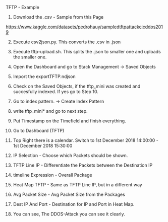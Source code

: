 TFTP - Example

1. Download the .csv - Sample from this Page

https://www.kaggle.com/datasets/pedrohauy/sampledtftpattackcicddos2019

2. Execute csv2json.py. This converts the .csv in .json

3. Execute tftp-upload.sh. This splits the .json to smaller one and uploads the smaller one.

4. Open the Dashboard and go to Stack Management -> Saved Objects

5. Import the exportTFTP.ndjson

6. Check on the Saved Objects, if the tftp_mini was created and succesfully indexed. If yes go to Step 10.

7. Go to index pattern. -> Create Index Pattern

8. write tftp_mini* and go to next step.

9. Put Timestamp on the Timefield and finish everything.

10. Go to Dashboard (TFTP)

11. Top Right there is a calendar. Switch to 1st December 2018 14:00:00 - 1st December 2018 15:30:00

12. IP Selection - Choose which Packets should be shown.

13. TFTP Line IP - Differentiate the Packets between the Destination IP

14. timeline Expression - Overall Package

15. Heat Map TFTP - Same as TFTP Line IP, but in a different way

16. Avg Packet Size - Avg Packet Size from the Packages

19. Dest IP And Port - Destination for IP and Port in Heat Map.

20. You can see, The DDOS-Attack you can see it clearly.